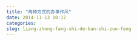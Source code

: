 ```yaml
---
title: "两种方式的办事作风"
date: 2014-11-13 10:17
categories:
slug: liang-zhong-fang-shi-de-ban-shi-zuo-feng
---
```


